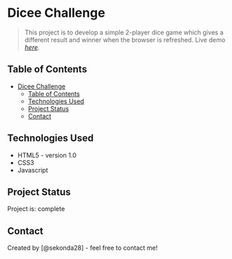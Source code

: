 # Dicee Challenge
> This project is to develop a simple 2-player dice game which gives a different result and winner when the browser is refreshed.
> Live demo [_here_](https://sekonda28.github.io/Dicee-Challenge/). <!-- If you have the project hosted somewhere, include the link here. -->

## Table of Contents
- [Dicee Challenge](#dicee-challenge)
  - [Table of Contents](#table-of-contents)
  - [Technologies Used](#technologies-used)
  - [Project Status](#project-status)
  - [Contact](#contact)

## Technologies Used
- HTML5 - version 1.0
- CSS3
- Javascript

## Project Status
Project is: complete


## Contact
Created by [@sekonda28] - feel free to contact me!
